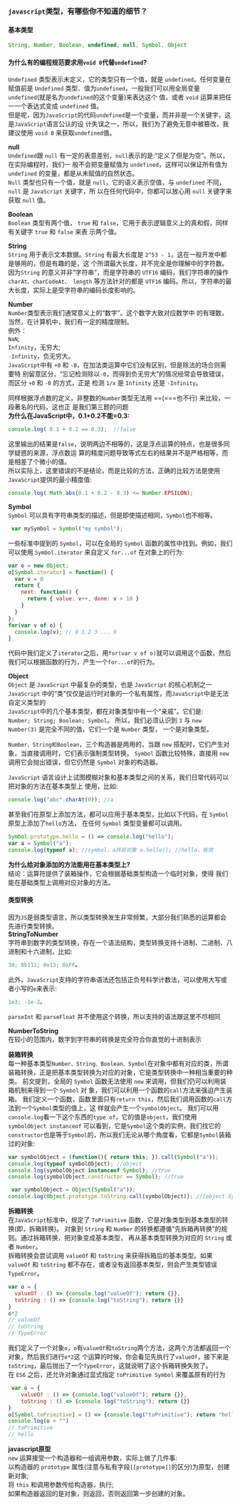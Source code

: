 ### `javascript`类型，有哪些你不知道的细节？
#### 基本类型
```js
String, Number, Boolean, undefined, null, Symbol, Object
```
#### 为什么有的编程规范要求用`void 0`代替`undefined`?
`Undefined` 类型表示未定义，它的类型只有一个值，就是 `undefined`。任何变量在赋值前是 `Undefined` 类型、值为`undefined`，一般我们可以用全局变量`undefined`(就是名为`undefined`的这个变量)来表达这个 值，或者 `void` 运算来把任一一个表达式变成 `undefined` 值。<br/>
但是呢，因为`JavaScript`的代码`undefined`是一个变量，而并非是一个关键字，这是`JavaScript`语言公认的设 计失误之一，所以，我们为了避免无意中被篡改，我建议使用 `void 0` 来获取`undefined`值。<br/>

**null**<br/>
`Undefined`跟 `null` 有一定的表意差别，`null`表示的是:“定义了但是为空”。所以，在实际编程时，我们一 般不会把变量赋值为 `undefined`，这样可以保证所有值为 `undefined` 的变量，都是从未赋值的自然状态。<br/>
`Null` 类型也只有一个值，就是 `null`，它的语义表示空值，与 `undefined` 不同，`null` 是 `JavaScript` 关键字，所 以在任何代码中，你都可以放心用 `null` 关键字来获取 `null` 值。<br/>

**Boolean**<br/>
`Boolean` 类型有两个值， `true` 和 `false`，它用于表示逻辑意义上的真和假，同样有关键字 `true` 和 `false` 来表 示两个值。<br/>

**String**<br/>
`String` 用于表示文本数据。`String` 有最大长度是 `2^53 - 1`，这在一般开发中都是够用的，但是有趣的是，这 个所谓最大长度，并不完全是你理解中的字符数。<br/>
因为`String` 的意义并非“字符串”，而是字符串的 `UTF16` 编码，我们字符串的操作 `charAt、charCodeAt、 length` 等方法针对的都是 `UTF16` 编码。所以，字符串的最大长度，实际上是受字符串的编码长度影响的。<br/>

**Number**<br/>
`Number`类型表示我们通常意义上的“数字”。这个数字大致对应数学中 的有理数，当然，在计算机中，我们有一定的精度限制。<br/>
例外：<br/>
`NaN`;<br/> 
`Infinity`，无穷大;<br/>
`-Infinity`，负无穷大。<br/>
`JavaScript`中有 `+0` 和 `-0`，在加法类运算中它们没有区别，但是除法的场合则需要特 别留意区分，“忘记检测除以`-0`，而得到负无穷大”的情况经常会导致错误，而区分 `+0` 和 `-0` 的方式，正是 检测 `1/x` 是 `Infinity` 还是 `-Infinity`。

同样根据浮点数的定义，非整数的`Number`类型无法用 ==(===也不行) 来比较，一段著名的代码，这也正 是我们第三题的问题<br>
**为什么在JavaScript中，0.1+0.2不能=0.3:**<br/>
```js
console.log( 0.1 + 0.2 == 0.3);  //false
```
这里输出的结果是`false`，说明两边不相等的，这是浮点运算的特点，也是很多同学疑惑的来源，浮点数运 算的精度问题导致等式左右的结果并不是严格相等，而是相差了个微小的值。<br/>
所以实际上，这里错误的不是结论，而是比较的方法，正确的比较方法是使用`JavaScript`提供的最小精度值:
```js
console.log( Math.abs(0.1 + 0.2 - 0.3) <= Number.EPSILON);
```

**Symbol**<br/>
`Symbol` 可以具有字符串类型的描述，但是即使描述相同，`Symbol`也不相等。
```js
 var mySymbol = Symbol("my symbol");
```
一些标准中提到的 `Symbol`，可以在全局的 `Symbol` 函数的属性中找到。例如，我们可以使用 `Symbol.iterator` 来自定义 `for...of` 在对象上的行为:
```js
var o = new Object;
o[Symbol.iterator] = function() {
  var v = 0
  return {
    next: function() {
      return { value: v++, done: v > 10 }
    }
  }
};
for(var v of o) {
  console.log(v); // 0 1 2 3 ... 9
}
```
代码中我们定义了`iterator`之后，用`for(var v of o)`就可以调用这个函数，然后我们可以根据函数的行为，产生一个`for...of`的行为。<br>

**Object**<br/>
`Object` 是 `JavaScript` 中最复杂的类型，也是 `JavaScript` 的核心机制之一<br/>
`JavaScript` 中的“类”仅仅是运行时对象的一个私有属性，而`JavaScript`中是无法自定义类型的<br/>
`JavaScript`中的几个基本类型，都在对象类型中有一个“亲戚”。它们是:<br/>
`Number; String; Boolean; Symbol`。
所以，我们必须认识到 `3` 与 `new Number(3)` 是完全不同的值，它们一个是 `Number` 类型， 一个是对象类型。

`Number、String和Boolean`，三个构造器是两用的，当跟 `new` 搭配时，它们产生对象，当直接调用时，它们表示强制类型转换。
`Symbol` 函数比较特殊，直接用 `new` 调用它会抛出错误，但它仍然是 `Symbol` 对象的构造器。

`JavaScript` 语言设计上试图模糊对象和基本类型之间的关系，我们日常代码可以把对象的方法在基本类型上 使用，比如:
```js
console.log("abc".charAt(0)); //a
```
甚至我们在原型上添加方法，都可以应用于基本类型，比如以下代码，在 `Symbol` 原型上添加了`hello`方法， 在任何 `Symbol` 类型变量都可以调用。
```js
Symbol.prototype.hello = () => console.log("hello");
var a = Symbol("a");
console.log(typeof a); //symbol，a并非对象 a.hello(); //hello，有效
```

**为什么给对象添加的方法能用在基本类型上?**<br>
结论：运算符提供了装箱操作，它会根据基础类型构造一个临时对象，使得 我们能在基础类型上调用对应对象的方法。
#### 类型转换
因为`JS`是弱类型语言，所以类型转换发生非常频繁，大部分我们熟悉的运算都会先进行类型转换。<br>
**StringToNumber**<br>
字符串到数字的类型转换，存在一个语法结构，类型转换支持十进制、二进制、八进制和十六进制，比如:
```js
30; 0b111; 0o13; 0xFF。
```
此外，`JavaScript`支持的字符串语法还包括正负号科学计数法，可以使用大写或者小写的`e`来表示:
```js
1e3; -1e-2。
```
`parseInt` 和 `parseFloat` 并不使用这个转换，所以支持的语法跟这里不尽相同<br>

**NumberToString**<br>
在较小的范围内，数字到字符串的转换是完全符合你直觉的十进制表示<br>

**装箱转换**<br>
每一种基本类型`Number、String、Boolean、Symbol`在对象中都有对应的类，所谓装箱转换，正是把基本类型转换为对应的对象，它是类型转换中一种相当重要的种类。
前文提到，全局的 `Symbol` 函数无法使用 `new` 来调用，但我们仍可以利用装箱机制来得到一个 `Symbol` 对 象，我们可以利用一个函数的`call`方法来强迫产生装箱。
我们定义一个函数，函数里面只有`return this`，然后我们调用函数的`call`方法到一个`Symbol`类型的值上，这 样就会产生一个`symbolObject`。
我们可以用`console.log`看一下这个东西的`type of`，它的值是`object`，我们使用`symbolObject instanceof` 可以看到，它是`Symbol`这个类的实例，我们找它的`constructor`也是等于`Symbol`的，所以我们无论从哪个角度看，它都是`Symbol`装箱过的对象:
```js
var symbolObject = (function(){ return this; }).call(Symbol("a"));
console.log(typeof symbolObject); //object
console.log(symbolObject instanceof Symbol); //true
console.log(symbolObject.constructor == Symbol); //true
```
```js
 var symbolObject = Object(Symbol("a"));
console.log(Object.prototype.toString.call(symbolObject)); //[object Symbol]
```

**拆箱转换**<br>
在`JavaScript`标准中，规定了 `ToPrimitive` 函数，它是对象类型到基本类型的转换(即，拆箱转换)。
对象到 `String` 和 `Number` 的转换都遵循“先拆箱再转换”的规则。通过拆箱转换，把对象变成基本类型， 再从基本类型转换为对应的 `String` 或者 `Number`。<br>
拆箱转换会尝试调用 `valueOf` 和 `toString` 来获得拆箱后的基本类型。如果 `valueOf` 和 `toString` 都不存在，或者没有返回基本类型，则会产生类型错误 `TypeError`。
```js
var o = {
  valueOf : () => {console.log("valueOf"); return {}},
  toString : () => {console.log("toString"); return {}}
}
o*2
// valueOf 
// toString 
// TypeError
```
我们定义了一个对象`o`，`o`有`valueOf`和`toString`两个方法，这两个方法都返回一个对象，然后我们进行`o*2`这 个运算的时候，你会看见先执行了`valueOf`，接下来是`toString`，最后抛出了一个`TypeError`，这就说明了这个拆箱转换失败了。<br>
在 `ES6` 之后，还允许对象通过显式指定 `toPrimitive Symbol` 来覆盖原有的行为
```js
 var o = {
    valueOf : () => {console.log("valueOf"); return {}},
    toString : () => {console.log("toString"); return {}}
}
o[Symbol.toPrimitive] = () => {console.log("toPrimitive"); return "hello"}
console.log(o + "")
// toPrimitive
// hello
```

**javascript原型**<br>
`new` 运算接受一个构造器和一组调用参数，实际上做了几件事:<br>
以构造器的 `prototype` 属性(注意与私有字段`[[prototype]]`的区分)为原型，创建新对象;<br>
将 `this` 和调用参数传给构造器，执行; <br>
如果构造器返回的是对象，则返回，否则返回第一步创建的对象。<br>










